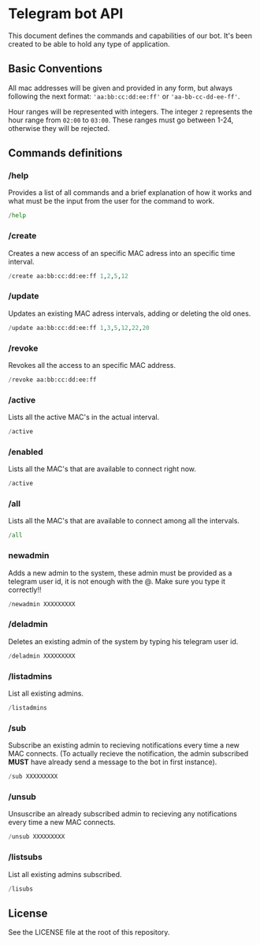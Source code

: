 # Telegram bot API

This document defines the commands and capabilities of our bot. 
It's been created to be able to hold any type of application.

## Basic Conventions

All mac addresses will be given and provided in any form, but always following the next format:
`'aa:bb:cc:dd:ee:ff'` or `'aa-bb-cc-dd-ee-ff'`.

Hour ranges will be represented with integers. The integer `2` represents the
hour range from `02:00` to `03:00`. These ranges must go between 1-24, otherwise they will be 
rejected.

## Commands definitions

### /help

Provides a list of all commands and a brief explanation of how it works and what 
must be the input from the user for the command to work.

```py
/help
```

### /create

Creates a new access of an specific MAC adress into an specific time interval.

```py
/create aa:bb:cc:dd:ee:ff 1,2,5,12
```

### /update

Updates an existing MAC adress intervals, adding or deleting the old ones.

```py
/update aa:bb:cc:dd:ee:ff 1,3,5,12,22,20
```

### /revoke

Revokes all the access to an specific MAC address.

```py
/revoke aa:bb:cc:dd:ee:ff
```

### /active

Lists all the active MAC's in the actual interval.

```py
/active
```

### /enabled

Lists all the MAC's that are available to connect right now.

```py
/active
```

### /all

Lists all the MAC's that are available to connect among all the intervals.

```py
/all
```

### newadmin

Adds a new admin to the system, these admin must be provided as a telegram
user id, it is not enough with the @. Make sure you type it correctly!!

```py
/newadmin XXXXXXXXX
```

### /deladmin

Deletes an existing admin of the system by typing his telegram user id.

```py
/deladmin XXXXXXXXX
```

### /listadmins

List all existing admins.

```py
/listadmins
```

### /sub

Subscribe an existing admin to recieving notifications every time a new MAC connects.
(To actually recieve the notification, the admin subscribed **MUST** have already 
send a message to the bot in first instance).

```py
/sub XXXXXXXXX
```

### /unsub

Unsuscribe an already subscribed admin to recieving any notifications every
time a new MAC connects.

```py
/unsub XXXXXXXXX
```

### /listsubs

List all existing admins subscribed.

```py
/lisubs
```

## License

See the LICENSE file at the root of this repository.
